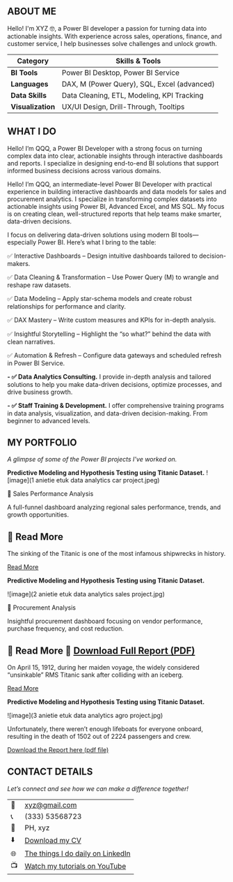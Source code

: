 <!--Section 1: Introduce your self-->
## ABOUT ME

Hello! I'm XYZ 🤓, a Power BI developer a passion for turning data into actionable insights. With experience across sales, operations, finance, and customer service, I help businesses solve challenges and unlock growth.

<!--Mention your top/relevant skills here - core and soft skills-->
| Category          | Skills & Tools                                |
| ----------------- | --------------------------------------------- |
| **BI Tools**      | Power BI Desktop, Power BI Service            |
| **Languages**     | DAX, M (Power Query), SQL, Excel (advanced)   |
| **Data Skills**   | Data Cleaning, ETL, Modeling, KPI Tracking    |
| **Visualization** | UX/UI Design, Drill-Through, Tooltips         |

## WHAT I DO

Hello! I’m QQQ, a Power BI Developer with a strong focus on turning complex data into clear, actionable insights through interactive dashboards and reports. I specialize in designing end-to-end BI solutions that support informed business decisions across various domains.

Hello! I’m QQQ, an intermediate-level Power BI Developer with practical experience in building interactive dashboards and data models for sales and procurement analytics. I specialize in transforming complex datasets into actionable insights using Power BI, Advanced Excel, and MS SQL. My focus is on creating clean, well-structured reports that help teams make smarter, data-driven decisions.

I focus on delivering data-driven solutions using modern BI tools—especially Power BI. Here’s what I bring to the table:

✅ Interactive Dashboards – Design intuitive dashboards tailored to decision-makers.

✅ Data Cleaning & Transformation – Use Power Query (M) to wrangle and reshape raw datasets.

✅ Data Modeling – Apply star-schema models and create robust relationships for performance and clarity.

✅ DAX Mastery – Write custom measures and KPIs for in-depth analysis.

✅ Insightful Storytelling – Highlight the “so what?” behind the data with clean narratives.

✅ Automation & Refresh – Configure data gateways and scheduled refresh in Power BI Service.

**- ✅ Data Analytics Consulting.**
I provide in-depth analysis and tailored solutions to help you make data-driven decisions, optimize processes, and drive business growth. 

**- ✅ Staff Training & Development.**
I offer comprehensive training programs in data analysis, visualization, and data-driven decision-making. From beginner to advanced levels. 


<!--Section 2: List 3-4 key projects-->
## MY PORTFOLIO 

*A glimpse of some of the Power BI projects I've worked on.*

**Predictive Modeling and Hypothesis Testing using Titanic Dataset.**
![image](1 anietie etuk data analytics car project.jpeg)

🔹 Sales Performance Analysis

A full-funnel dashboard analyzing regional sales performance, trends, and growth opportunities.

📎 Read More
---------------------------------------------------------------
The sinking of the Titanic is one of the most infamous shipwrecks in history.


[Read More](https://www.linkedin.com/pulse/predictive-modeling-hypothesis-testing-using-titanic-dataset-anietie/)

**Predictive Modeling and Hypothesis Testing using Titanic Dataset.**

![image](2 anietie etuk data analytics sales project.jpg)

🔹 Procurement Analysis

Insightful procurement dashboard focusing on vendor performance, purchase frequency, and cost reduction.

📎 Read More
📄 <a href="17%20How%20to%20Present%20Data%20to%20Executives%20by%20XYZ.pdf">Download Full Report (PDF)</a>
----------------------------------------------------------------------------------------------------------------------------------
On April 15, 1912, during her maiden voyage, the widely considered “unsinkable” RMS Titanic sank after colliding with an iceberg. 

[Read More](https://www.linkedin.com/pulse/predictive-modeling-hypothesis-testing-using-titanic-dataset-anietie/)

**Predictive Modeling and Hypothesis Testing using Titanic Dataset.**

![image](3 anietie etuk data analytics agro project.jpg)

Unfortunately, there weren’t enough lifeboats for everyone onboard, resulting in the death of 1502 out of 2224 passengers and crew. 

<a href="17 How to Present Data to Executives by Anietie Etuk.pdf">Download the Report here (pdf file)</a>


## CONTACT DETAILS

*Let’s connect and see how we can make a difference together!*
<table>
  <tbody>
    <tr>
      <td>📧</td>
      <td><a href="mailto:xyz@gmail.com">xyz@gmail.com</a></td>
    </tr>
    <tr>
      <td>📞</td>
      <td>(333) 53568723</td>
    </tr>
    <tr>
      <td>📍</td>
      <td>PH, xyz</td>
    </tr>
    <tr>
      <td>⬇️</td>
      <td><a href="https://xyz/portfolio1/docs/xyz.pdf">Download my CV</a></td>
    </tr>
    <tr>
      <td>🌐</td>
      <td><a href="https://linkedin.com/in/xyz">The things I do daily on LinkedIn</a></td>
    </tr>
    <tr>
      <td>📺</td>
      <td><a href="https://www.youtube.com/@xyz">Watch my tutorials on YouTube</a></td>
    </tr>
  </tbody>
</table>

   




